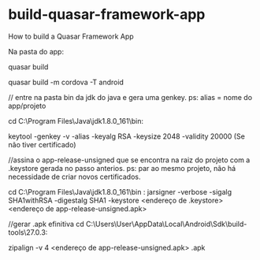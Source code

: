 # build-quasar-framework-app
How to build a Quasar Framework App

Na pasta do app: 

quasar build

quasar build -m cordova -T android


// entre na pasta bin da jdk do java e gera uma genkey. ps: alias = nome do app/projeto

cd C:\Program Files\Java\jdk1.8.0_161\bin: 

 keytool -genkey -v -alias <alias> -keyalg RSA -keysize 2048 -validity 20000 (Se não tiver certificado)

//assina o app-release-unsigned que se encontra na raiz do projeto com a .keystore gerada no passo anterios. ps: par ao mesmo projeto, não há necessidade de criar novos certificados.

cd C:\Program Files\Java\jdk1.8.0_161\bin :
  jarsigner -verbose -sigalg SHA1withRSA -digestalg SHA1 -keystore <endereço de .keystore> <endereço de app-release-unsigned.apk> <nome do app>

//gerar .apk efinitiva
cd C:\Users\User\AppData\Local\Android\Sdk\build-tools\27.0.3:

  zipalign -v 4 <endereço de app-release-unsigned.apk> <nome do app>.apk
  
